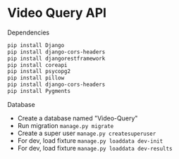 # Video Query API

Dependencies

```bash
pip install Django
pip install django-cors-headers
pip install djangorestframework
pip install coreapi
pip install psycopg2
pip install pillow
pip install django-cors-headers
pip install Pygments
```

Database

- Create a database named "Video-Query"
- Run migration `manage.py migrate`
- Create a super user `manage.py createsuperuser`
- For dev, load fixture `manage.py loaddata dev-init`
- For dev, load fixture `manage.py loaddata dev-results`
